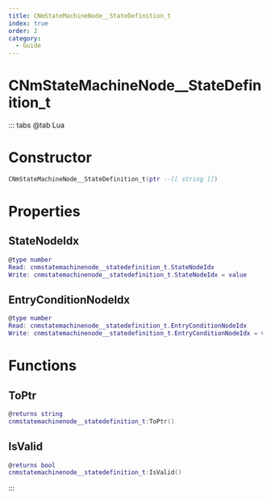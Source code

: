 ```yaml
---
title: CNmStateMachineNode__StateDefinition_t
index: true
order: 2
category:
  - Guide
---
```


# CNmStateMachineNode__StateDefinition_t

::: tabs
@tab Lua
# Constructor
```lua
CNmStateMachineNode__StateDefinition_t(ptr --[[ string ]])
```
# Properties
## StateNodeIdx 
```lua
@type number
Read: cnmstatemachinenode__statedefinition_t.StateNodeIdx
Write: cnmstatemachinenode__statedefinition_t.StateNodeIdx = value
```
## EntryConditionNodeIdx 
```lua
@type number
Read: cnmstatemachinenode__statedefinition_t.EntryConditionNodeIdx
Write: cnmstatemachinenode__statedefinition_t.EntryConditionNodeIdx = value
```
# Functions
## ToPtr
```lua
@returns string
cnmstatemachinenode__statedefinition_t:ToPtr()
```
## IsValid
```lua
@returns bool
cnmstatemachinenode__statedefinition_t:IsValid()
```

:::